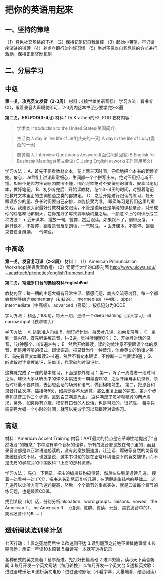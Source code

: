 # 把你的英语用起来

## 一、坚持的策略

（1）避免社交网络的干扰
（2）保持记笔记自我监控
（3）起始小期望，牢记循序渐进的道理
（4）养成立即行动的好习惯
（5）绝对不要以自我辱骂的方式进行激励，保持正面奖励机制

## 二、分层学习

## 中级
**第一关，攻克英文发音（2-3周）**
材料：《赖世雄美语音标》
学习方法：看书听CD，跟着录音大声模仿即可，2-3周内这本书至少要学完2-3遍

**第二关，ESLPOD(3-4月)**
材料：Dr.Krashen的ESLPOD
教材内容：
>学术类
Introduction to the United States(美国简介)

>生活类
A day in the life of Jeff(杰夫的一天)
A day in the life of Lucy(露西的一天)

>商务类
A. Interview Questiuons Answered(面试问题回答)
B.English for Business Meetings(英文会议)
C.Using English at work(工作常用英文)

学习方法：
A．首先不要看教材文本，花上两三天时间，仔细地把全本书的音频听完。放心，Jeff博士讲课非常细心，生词都一个个拼写出来，绝对不用担心听不懂。如果不是因为生词原因而听不懂，听的时候绝对不要做别的事情，要拿出笔记本，做好笔记。
B．初步听完后，开始读教材，花个3∼4天的时间，对照着笔记把教材文本里面的生词短语之类的都搞定。
C．之后开始进行跟读的练习，每天跟读多少的量、多长时间要自己安排，以能接受为准。
跟读练习是我们这里的重头戏。我建议大家最好对教材全文跟读，不管是讲解还是单纯的课程录音，对形成你的语感帮助都很大，在你定好了每天要跟读的量之后。一般意义上的跟读分成三种方法：
• 丢开课本，播放一句，暂停，然后跟读。如果跟不了，倒带反复。
• 翻开课本，不暂停，跟着录音反复朗读，一气呵成。
• 丢开课本，不暂停，跟着录音反复朗读，一气呵成。

## 中高级
**第一关，发音复习课（2-3周）**
材料：
（1）American Pronunciation Workshop(美语发音教程)
（2）爱荷华大学的口腔剖面
http://www.uiowa.edu/∼acadtech/phonetics/english/frameset.html

**第二关，常速多口音的搞怪材料EnglishPod**

教材内容：每一期的主题大概有日常生活、情感问题、商务交流等内容。每一个都会标明等级为elementary（初级的）、intermediate（中级）、upper intermediate（中高级）、advanced（高级），按标记分为BCDE

学习方法：
精选了100期，每天一期，通过一个deep learning（深入学习）和narrow input（狭窄输入）

学习方法：
A.  达到准入门槛
B．制订好计划，每天听几课、如何复习等；
C．拿到一课内容，首先听讲解录音，1∼2遍，觉得听懂就OK；
D．开始听对话的录音，1分钟那个，听9遍左右；
E．然后开始跟读，读的时候注意不要跟读个体的发音，而是用哼唱的模式，跟读语调，把录音当作一种音乐，体会英文的韵律之美；
F．首先看着文本跟读3∼4遍，然后不看文本跟读，不停断一口气跟读9遍；
G．听讲解时注意做笔记，记单词，找零碎的时间记忆。

这样就完成了一课的基本练习，下面是额外练习：
第一，听了一周或者一段时间之后，建议大家从听出来的课文中挑选出一期最喜欢的，之后开始用手机录音。录音时尽量不要停顿，去回想会话的场景和语气，做到栩栩如生。
第二，把原音和录音打乱次序，插播听9次，如果觉得不太满意，那么重复上面的第五、第六个步骤和录音工作三个步骤，直到自己满意为止。
这样满足了泛听和精听的两大需求，另外，如果你有兴趣，模仿有口音的人说话，也是可以的，很好玩。
每期只需要用大概一个小时的时间，就可以完成学习以及跟读对话练习。

## 高级
材料：American Accent Training
内容：AAT最大的特点是它革命性地提出了“自然发音”的概念：书中没有单个音标的诠释，所有的发音都是放在句子里的，而且录音全部是以正常语速朗读的，没有刻意放慢速度，让连读、爆破等自然的发音现象统统消失不见。也就是说，这本书讨论的是在正常环境语速下的英文韵律，而不是无用的学院式的中国教科书上面的那种发音。

学习方法：
先扫一下目录，把书的编排结构搞清楚，然后从头到尾通读几遍。
接着一边看书一边听CD，把书从头到尾反复听几遍，在清楚脉络结构的基础上，这几遍可以让听力有飞速的提高，然后一个个章节的重点突破，就是去做每个章节的练习题，也是跟着CD做。

找到某段（句）话，分别分析intonation、word groups、liaisons、vowed、the American T、the American R…（语调、意群、连读、元音、美式发音中的T、美式发音中的R……）

## 透析阅读法训练计划
七天行动：
1.置之死地而后生
2.欲速则不达
3.读到翻页之前绝不做其他事情
4.长期激励：承诺一年读10本原著
5.每读完一本就写透析记录

各种形式的英文原著
1.循序渐进，先打好长篇基础
2.进军短篇，读尽天下英语新闻
3.每月开发一个英文网站（每月轮换）
4.每月开发一个英文台
5.透析英文歌：进驻全球乐坛
6.透析英文电影：进驻全球影坛（不看字幕，大量地看，结合阅读）


